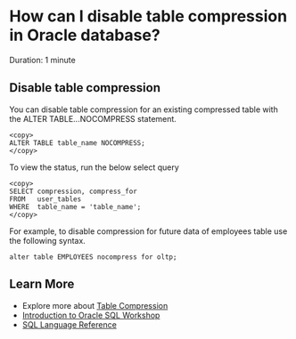 # How can I disable table compression in Oracle database?

Duration: 1 minute

## Disable table compression

You can disable table compression for an existing compressed table with the ALTER TABLE...NOCOMPRESS statement.

```
<copy>
ALTER TABLE table_name NOCOMPRESS;
</copy>
```

To view the status, run the below select query

```
<copy>
SELECT compression, compress_for
FROM   user_tables
WHERE  table_name = 'table_name';
</copy>
```

For example, to disable compression for future data of employees table use the following syntax.

```
alter table EMPLOYEES nocompress for oltp;
```

## Learn More

* Explore more about [Table Compression](https://docs.oracle.com/cd/E11882_01/server.112/e41084/statements_7002.htm#i2128733)
* [Introduction to Oracle SQL Workshop](https://apexapps.oracle.com/pls/apex/dbpm/r/livelabs/view-workshop?wid=943)
* [SQL Language Reference](https://docs.oracle.com/en/database/oracle/oracle-database/12.2/sqlrf/Introduction-to-Oracle-SQL.html#GUID-049B7AE8-11E1-4110-B3E4-D117907D77AC)
